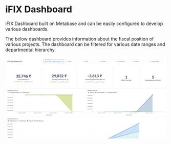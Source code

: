 # iFIX Dashboard

iFIX Dashboard built on Metabase and can be easily configured to develop various dashboards. 

The below dashboard provides information about the fiscal position of various projects. The dashboard can be filtered for various date ranges and departmental hierarchy.

![](../../.gitbook/assets/image%20%284%29.png)

